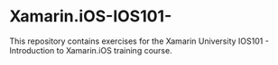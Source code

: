 # Xamarin.iOS-IOS101-
This repository contains exercises for the Xamarin University IOS101 - Introduction to Xamarin.iOS training course. 
